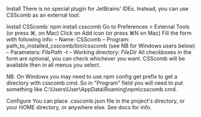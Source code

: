 Install
There is no special plugin for JetBrains' IDEs.
Instead, you can use CSScomb as an external tool:

Install CSScomb: npm install csscomb
Go to Preferences > External Tools (or press ⌘, on Mac)
Click on Add icon (or press ⌘N on Mac)
Fill the form with following info:
– Name: CSScomb
– Program: path_to_installed_csscomb/bin/csscomb (see NB for Windows users below)
– Parameters: $FilePath$ -t
– Working directory: $FileDir$
All checkboxes in the form are optional, you can check whichever you want.
CSScomb will be available then in all menus you select.

NB. On Windows you may need to use npm config get prefix to get a directory with csscomb.cmd. So in "Program" field you will need to put something like C:\Users\User\AppData\Roaming\npm\csscomb.cmd.

Configure
You can place .csscomb.json file in the project's directory, or your HOME directory, or anywhere else.
See docs for info.

